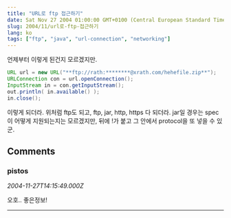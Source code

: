 ```yaml
---
title: "URL로 ftp 접근하기"
date: Sat Nov 27 2004 01:00:00 GMT+0100 (Central European Standard Time)
slug: 2004/11/url로-ftp-접근하기
lang: ko
tags: ["ftp", "java", "url-connection", "networking"]
---
```


언제부터 이렇게 된건지 모르겠지만.

```java
URL url = new URL("**ftp://rath:********@xrath.com/hehefile.zip**");
URLConnection con = url.openConnection();
InputStream in = con.getInputStream();
out.println( in.available() );
in.close();
```

이렇게 되더라.
위처럼 ftp도 되고, ftp, jar, http, https 다 되더라.
jar일 경우는 spec이 어떻게 지원되는지는 모르겠지만,
뒤에 !가 붙고 그 안에서 protocol을 또 넣을 수 있군.

## Comments

### pistos
*2004-11-27T14:15:49.000Z*

오호.. 좋은정보!

---
